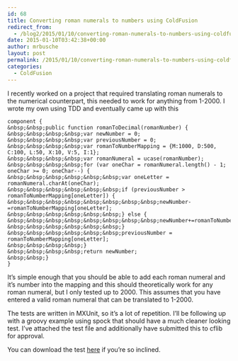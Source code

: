 ```yaml
---
id: 68
title: Converting roman numerals to numbers using ColdFusion
redirect_from:
  - /blog2/2015/01/10/converting-roman-numerals-to-numbers-using-coldfusion/
date: 2015-01-10T03:42:38+00:00
author: mrbusche
layout: post
permalink: /2015/01/10/converting-roman-numerals-to-numbers-using-coldfusion/
categories:
  - ColdFusion
---
```


I recently worked on a project that required translating roman numerals to the numerical counterpart, this needed to work for anything from 1-2000. I wrote my own using TDD and eventually came up with this

    component {
    &nbsp;&nbsp;public function romanToDecimal(romanNumber) {
    &nbsp;&nbsp;&nbsp;&nbsp;var newNumber = 0;
    &nbsp;&nbsp;&nbsp;&nbsp;var previousNumber = 0;
    &nbsp;&nbsp;&nbsp;&nbsp;var romanToNumberMapping = {M:1000, D:500, C:100, L:50, X:10, V:5, I:1};
    &nbsp;&nbsp;&nbsp;&nbsp;var romanNumeral = ucase(romanNumber);
    &nbsp;&nbsp;&nbsp;&nbsp;for (var oneChar = romanNumeral.length() - 1; oneChar >= 0; oneChar--) {
    &nbsp;&nbsp;&nbsp;&nbsp;&nbsp;&nbsp;var oneLetter = romanNumeral.charAt(oneChar);
    &nbsp;&nbsp;&nbsp;&nbsp;&nbsp;&nbsp;if (previousNumber > romanToNumberMapping[oneLetter]) {
    &nbsp;&nbsp;&nbsp;&nbsp;&nbsp;&nbsp;&nbsp;&nbsp;newNumber-=romanToNumberMapping[oneLetter];
    &nbsp;&nbsp;&nbsp;&nbsp;&nbsp;&nbsp;} else {
    &nbsp;&nbsp;&nbsp;&nbsp;&nbsp;&nbsp;&nbsp;&nbsp;newNumber+=romanToNumberMapping[oneLetter];
    &nbsp;&nbsp;&nbsp;&nbsp;&nbsp;&nbsp;}
    &nbsp;&nbsp;&nbsp;&nbsp;&nbsp;&nbsp;previousNumber = romanToNumberMapping[oneLetter];
    &nbsp;&nbsp;&nbsp;&nbsp;}
    &nbsp;&nbsp;&nbsp;&nbsp;return newNumber;
    &nbsp;&nbsp;}
    }

It&#8217;s simple enough that you should be able to add each roman numeral and it&#8217;s number into the mapping and this should theoretically work for any roman numeral, but I only tested up to 2000. This assumes that you have entered a valid roman numeral that can be translated to 1-2000.

The tests are written in MXUnit, so it&#8217;s a lot of repetition. I&#8217;ll be following up with a groovy example using spock that should have a much cleaner looking test. I&#8217;ve attached the test file and additionally have submitted this to cflib for approval.

You can download the test <a href="http://matthewbusche.com/blog/enclosures/testRoman.txt" target="_blank">here</a> if you&#8217;re so inclined.
